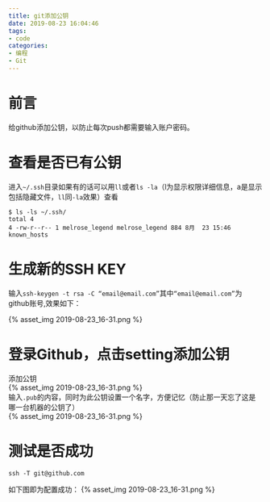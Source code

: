 ```yaml
---
title: git添加公钥
date: 2019-08-23 16:04:46
tags:
- code
categories:
- 编程
- Git
---
```

# 前言
给github添加公钥，以防止每次push都需要输入账户密码。
<!--more-->
# 查看是否已有公钥
进入`~/.ssh`目录如果有的话可以用`ll`或者`ls -la`（l为显示权限详细信息，a是显示包括隐藏文件，`ll`同`-la`效果）查看
```
$ ls -ls ~/.ssh/
total 4
4 -rw-r--r-- 1 melrose_legend melrose_legend 884 8月  23 15:46 known_hosts
```
# 生成新的SSH KEY
输入`ssh-keygen -t rsa -C “email@email.com”`其中`“email@email.com”`为github账号,效果如下： 

{% asset_img 2019-08-23_16-31.png  %}   

# 登录Github，点击setting添加公钥
添加公钥  
{% asset_img 2019-08-23_16-31.png  %}  
输入`.pub`的内容，同时为此公钥设置一个名字，方便记忆（防止那一天忘了这是哪一台机器的公钥了）  
{% asset_img 2019-08-23_16-31.png  %} 
# 测试是否成功
    ssh -T git@github.com
如下图即为配置成功：
{% asset_img 2019-08-23_16-31.png  %}